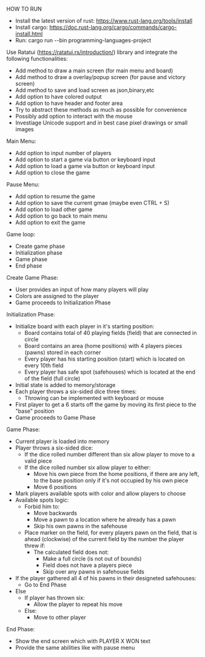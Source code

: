 HOW TO RUN
- Install the latest version of rust: https://www.rust-lang.org/tools/install
- Install cargo: https://doc.rust-lang.org/cargo/commands/cargo-install.html
- Run: cargo run --bin programming-languages-project


Use Ratatui (https://ratatui.rs/introduction/) library and integrate the following functionalities:
  - Add method to draw a main screen (for main menu and board)
  - Add method to draw a overlay/popup screen (for pause and victory screen)
  - Add method to save and load screen as json,binary,etc
  - Add option to have colored output
  - Add option to have header and footer area
  - Try to abstract these methods as much as possible for convenience
  - Possibly add option to interact with the mouse
  - Investiage Unicode support and in best case pixel drawings or small images

Main Menu:
  - Add option to input number of players
  - Add option to start a game via button or keyboard input
  - Add option to load a game via button or keyboard input
  - Add option to close the game

Pause Menu:
  - Add option to resume the game
  - Add option to save the current gmae (maybe even CTRL + S)
  - Add option to load other game
  - Add option to go back to main menu
  - Add option to exit the game

Game loop:
  - Create game phase
  - Initialization phase
  - Game phase
  - End phase

Create Game Phase:
  - User provides an input of how many players will play
  - Colors are assigned to the player
  - Game proceeds to Initialization Phase

Initialization Phase:
  - Initialize board with each player in it's starting position:
    - Board contains total of 40 playing fields (field) that are connected in circle
    - Board contains an area (home positions) with 4 players pieces (pawns) stored in each corner
    - Every player has his starting position (start) which is located on every 10th field
    - Every player has safe spot (safehouses) which is located at the end of the field (full circle)
  - Initial state is added to memory/storage
  - Each player throws a six-sided dice three times:
    - Throwing can be implemented with keyboard or mouse
  - First player to get a 6 starts off the game by moving its first piece to the "base" position
  - Game proceeds to Game Phase

Game Phase:
  - Current player is loaded into memory
  - Player throws a six-sided dice:
    - If the dice rolled number different than six allow player to move to a valid piece
    - If the dice rolled number six allow player to either:
      - Move his own piece from the home positions, if there are any left, to the base position only if it's not occupied by his own piece
      - Move 6 positions
  - Mark players available spots with color and allow players to choose
  - Available spots logic:
    - Forbid him to:
      - Move backwards
      - Move a pawn to a location where he already has a pawn
      - Skip his own pawns in the safehouse
    - Place marker on the field, for every players pawn on the field, that is ahead (clockwise) of the current field by the number the player threw if:
      - The calculated field does not:
        - Make a full circle (is not out of bounds)
        - Field does not have a players piece
        - Skip over any pawns in safehouse fields
  - If the player gathered all 4 of his pawns in their designeted safehouses:
    - Go to End Phase
  - Else
    - If player has thrown six:
      - Allow the player to repeat his move
    - Else:
      - Move to other player
   
End Phase:
  - Show the end screen which with PLAYER X WON text
  - Provide the same abilities like with pause menu

